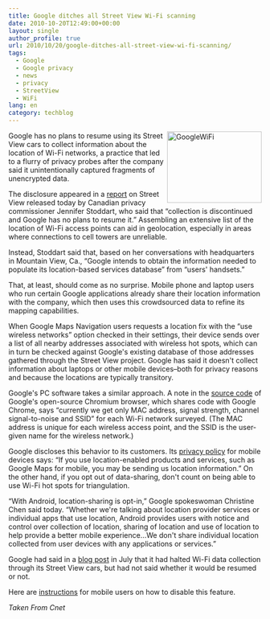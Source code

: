 ```yaml
---
title: Google ditches all Street View Wi-Fi scanning
date: 2010-10-20T12:49:00+00:00
layout: single
author_profile: true
url: 2010/10/20/google-ditches-all-street-view-wi-fi-scanning/
tags:
  - Google
  - Google privacy
  - news
  - privacy
  - StreetView
  - WiFi
lang: en
category: techblog
---
```

[<img title="GoogleWiFi" border="0" alt="GoogleWiFi" align="right" src="http://lh3.ggpht.com/_vaUVXcmC3OI/TL7eS-1pEzI/AAAAAAAACyI/PT4zfOk_N4w/GoogleWiFi_thumb%5B1%5D.jpg?imgmax=800" width="188" height="142" />](http://lh5.ggpht.com/_vaUVXcmC3OI/TL7eRHeWY-I/AAAAAAAACyE/TrjozHFk5js/s1600-h/GoogleWiFi%5B3%5D.jpg)Google has no plans to resume using its Street View cars to collect information about the location of Wi-Fi networks, a practice that led to a flurry of privacy probes after the company said it unintentionally captured fragments of unencrypted data.

The disclosure appeared in a [report](http://www.priv.gc.ca/media/nr-c/2010/let_101019_e.cfm) on Street View released today by Canadian privacy commissioner Jennifer Stoddart, who said that &#8220;collection is discontinued and Google has no plans to resume it.&#8221; Assembling an extensive list of the location of Wi-Fi access points can aid in geolocation, especially in areas where connections to cell towers are unreliable.

Instead, Stoddart said that, based on her conversations with headquarters in Mountain View, Ca., &#8220;Google intends to obtain the information needed to populate its location-based services database&#8221; from &#8220;users' handsets.&#8221;

That, at least, should come as no surprise. Mobile phone and laptop users who run certain Google applications already share their location information with the company, which then uses this crowdsourced data to refine its mapping capabilities.

When Google Maps Navigation users requests a location fix with the &#8220;use wireless networks&#8221; option checked in their settings, their device sends over a list of all nearby addresses associated with wireless hot spots, which can in turn be checked against Google's existing database of those addresses gathered through the Street View project. Google has said it doesn't collect information about laptops or other mobile devices&#8211;both for privacy reasons and because the locations are typically transitory.

Google's PC software takes a similar approach. A note in the [source code](http://src.chromium.org/svn/trunk/src/chrome/browser/geolocation/wifi_data_provider_mac.cc) of Google's open-source Chromium browser, which shares code with Google Chrome, says &#8220;currently we get only MAC address, signal strength, channel signal-to-noise and SSID&#8221; for each Wi-Fi network surveyed. (The MAC address is unique for each wireless access point, and the SSID is the user-given name for the wireless network.)

Google discloses this behavior to its customers. Its [privacy policy](http://www.google.com/mobile/privacy.html) for mobile devices says: &#8220;If you use location-enabled products and services, such as Google Maps for mobile, you may be sending us location information.&#8221; On the other hand, if you opt out of data-sharing, don't count on being able to use Wi-Fi hot spots for triangulation.

&#8220;With Android, location-sharing is opt-in,&#8221; Google spokeswoman Christine Chen said today. &#8220;Whether we're talking about location provider services or individual apps that use location, Android provides users with notice and control over collection of location, sharing of location and use of location to help provide a better mobile experience&#8230;We don't share individual location collected from user devices with any applications or services.&#8221;

Google had said in a [blog post](http://google-latlong.blogspot.com/2010/07/street-view-driving-update.html) in July that it had halted Wi-Fi data collection through its Street View cars, but had not said whether it would be resumed or not.

Here are [instructions](http://www.google.com/support/mobile/bin/answer.py?hl=en&answer=81875) for mobile users on how to disable this feature.

_Taken From Cnet_
